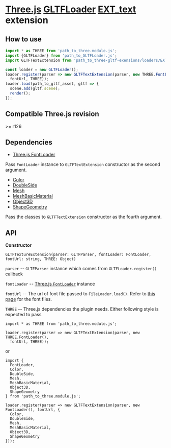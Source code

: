 # [Three.js](https://threejs.org) [GLTFLoader](https://threejs.org/docs/#examples/en/loaders/GLTFLoader) [EXT_text](https://github.com/takahirox/EXT_text) extension

## How to use

```javascript
import * as THREE from 'path_to_three.module.js';
import {GLTFLoader} from 'path_to_GLTFLoader.js';
import GLTFTextExtension from 'path_to_three-gltf-exensions/loaders/EXT_text/EXT_text.js';

const loader = new GLTFLoader();
loader.register(parser => new GLTFTextExtension(parser, new THREE.FontLoader(),
  fontUrl, THREE));
loader.load(path_to_gltf_asset, gltf => {
  scene.add(gltf.scene);
  render();
});
```

## Compatible Three.js revision

&gt;= r126

## Dependencies

- [Three.js FontLoader](https://threejs.org/docs/#api/en/loaders/FontLoader)

Pass `FontLoader` instance to `GLTFTextExtension` constructor as the second argument.

- [Color](https://threejs.org/docs/#api/en/math/Color)
- [DoubleSide](https://threejs.org/docs/#api/en/materials/Material.side)
- [Mesh](https://threejs.org/docs/#api/en/objects/Mesh)
- [MeshBasicMaterial](https://threejs.org/docs/#api/en/materials/MeshBasicMaterial)
- [Object3D](https://threejs.org/docs/#api/en/core/Object3D)
- [ShapeGeometry](https://threejs.org/docs/#api/en/geometries/ShapeGeometry)

Pass the classes to `GLTFTextExtension` constructor as the fourth argument.

## API

**Constructor**

`GLTFTextureExtension(parser: GLTFParser, fontLoader: FontLoader, fontUrl: string, THREE: Object)`

`parser` -- `GLTFParser` instance which comes from `GLTFLoader.register()` callback

`fontLoader` -- [Three.js `FontLoader`](https://threejs.org/docs/#api/en/loaders/FontLoader) instance

`fontUrl` -- The url of font file passed to `FileLoader.load()`. Refer to [this page](https://github.com/mrdoob/three.js/tree/dev/examples/fonts) for the font files.

`THREE` -- Three.js dependencies the plugin needs. Either following style is expected to pass

```
import * as THREE from 'path_to_three.module.js';

loader.register(parser => new GLTFTextExtension(parser, new THREE.FontLoader(),
  fontUrl, THREE));
```

or

```
import {
  FontLoader,
  Color,
  DoubleSide,
  Mesh,
  MeshBasicMaterial,
  Object3D,
  ShapeGeometry
} from 'path_to_three.module.js';

loader.register(parser => new GLTFTextExtension(parser, new FontLoader(), fontUrl, {
  Color,
  DoubleSide,
  Mesh,
  MeshBasicMaterial,
  Object3D,
  ShapeGeometry
}));
```
